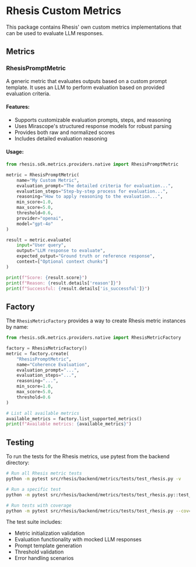 # Rhesis Custom Metrics

This package contains Rhesis' own custom metrics implementations that can be used to evaluate LLM responses.

## Metrics

### RhesisPromptMetric

A generic metric that evaluates outputs based on a custom prompt template. It uses an LLM to perform evaluation based on provided evaluation criteria.

#### Features:
- Supports customizable evaluation prompts, steps, and reasoning
- Uses Mirascope's structured response models for robust parsing
- Provides both raw and normalized scores
- Includes detailed evaluation reasoning

#### Usage:

```python
from rhesis.sdk.metrics.providers.native import RhesisPromptMetric

metric = RhesisPromptMetric(
    name="My Custom Metric",
    evaluation_prompt="The detailed criteria for evaluation...",
    evaluation_steps="Step-by-step process for evaluation...",
    reasoning="How to apply reasoning to the evaluation...",
    min_score=1.0,
    max_score=5.0,
    threshold=0.6,
    provider="openai",
    model="gpt-4o"
)

result = metric.evaluate(
    input="User query",
    output="LLM response to evaluate",
    expected_output="Ground truth or reference response",
    context=["Optional context chunks"]
)

print(f"Score: {result.score}")
print(f"Reason: {result.details['reason']}")
print(f"Successful: {result.details['is_successful']}")
```

## Factory

The `RhesisMetricFactory` provides a way to create Rhesis metric instances by name:

```python
from rhesis.sdk.metrics.providers.native import RhesisMetricFactory

factory = RhesisMetricFactory()
metric = factory.create(
    "RhesisPromptMetric",
    name="Coherence Evaluation",
    evaluation_prompt="...",
    evaluation_steps="...",
    reasoning="...",
    min_score=1.0,
    max_score=5.0,
    threshold=0.6
)

# List all available metrics
available_metrics = factory.list_supported_metrics()
print(f"Available metrics: {available_metrics}")
```

## Testing

To run the tests for the Rhesis metrics, use pytest from the backend directory:

```bash
# Run all Rhesis metric tests
python -m pytest src/rhesis/backend/metrics/tests/test_rhesis.py -v

# Run a specific test
python -m pytest src/rhesis/backend/metrics/tests/test_rhesis.py::test_rhesis_prompt_metric_init -v

# Run tests with coverage
python -m pytest src/rhesis/backend/metrics/tests/test_rhesis.py --cov=rhesis.sdk.metrics.providers.native
```

The test suite includes:
- Metric initialization validation
- Evaluation functionality with mocked LLM responses
- Prompt template generation
- Threshold validation
- Error handling scenarios
